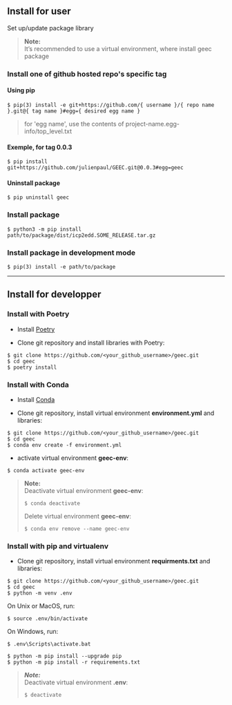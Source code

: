 
## Install for user

Set up/update package library

> **Note:**  
> It’s recommended to use a virtual environment, where install geec package
<!-- 
> **Note:** Recommended python release >= 3.11
> 
> Using pyenv, activate Python 3.11.4 for the current project
> ```
> $ pyenv local 3.11.4
> ```
-->

### Install one of github hosted repo's specific tag

#### Using pip
```
$ pip(3) install -e git+https://github.com/{ username }/{ repo name }.git@{ tag name }#egg={ desired egg name }
```

> for 'egg name', use the contents of project-name.egg-info/top_level.txt

#### Exemple, for tag 0.0.3
```
$ pip install git+https://github.com/julienpaul/GEEC.git@0.0.3#egg=geec
```

#### Uninstall package
```
$ pip uninstall geec
```

### Install package
```
$ python3 -m pip install path/to/package/dist/icp2edd.SOME_RELEASE.tar.gz
```

### Install package in development mode
```
$ pip(3) install -e path/to/package
```

---

## Install for developper

### Install with Poetry

- Install [Poetry](https://python-poetry.org/docs/#installation)

- Clone git repository and install libraries with Poetry:

```shell
$ git clone https://github.com/<your_github_username>/geec.git
$ cd geec
$ poetry install
```

### Install with Conda

- Install [Conda](https://docs.conda.io/en/latest/miniconda.html)

- Clone git repository, install virtual environment **environment.yml** and libraries:

```
$ git clone https://github.com/<your_github_username>/geec.git
$ cd geec
$ conda env create -f environment.yml
```
- activate virtual environment **geec-env**:
```
$ conda activate geec-env
```
> **Note:**  
> Deactivate virtual environment **geec-env**:  
>   ```
>   $ conda deactivate
>   ```
>
> Delete virtual environment **geec-env**:  
>   ```
>   $ conda env remove --name geec-env
>   ```

### Install with pip and virtualenv

- Clone git repository, install virtual environment **requirments.txt** and libraries:

```shell
$ git clone https://github.com/<your_github_username>/geec.git
$ cd geec
$ python -m venv .env
```

On Unix or MacOS, run:
```
$ source .env/bin/activate
```
On Windows, run:
```
$ .env\Scripts\activate.bat
```

```
$ python -m pip install --upgrade pip
$ python -m pip install -r requirements.txt
```

> **_Note:_**  
> Deactivate virtual environment **.env**:  
> ```
> $ deactivate
> ```